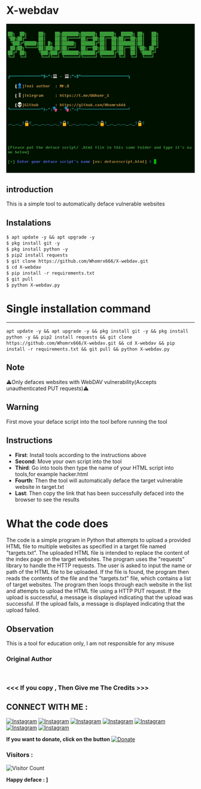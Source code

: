 # X-webdav
![X-webdav preview](X-webdav.jpg)

## introduction
This is a simple tool to automatically deface vulnerable websites

## Instalations
```
$ apt update -y && apt upgrade -y
$ pkg install git -y
$ pkg install python -y
$ pip2 install requests
$ git clone https://github.com/Whomrx666/X-webdav.git
$ cd X-webdav
$ pip install -r requirements.txt
$ git pull
$ python X-webdav.py
```
# Single installation command
_______________________________________

    apt update -y && apt upgrade -y && pkg install git -y && pkg install python -y && pip2 install requests && git clone https://github.com/Whomrx666/X-webdav.git && cd X-webdav && pip install -r requirements.txt && git pull && python X-webdav.py

## Note
⚠️Only defaces websites with WebDAV vulnerability(Accepts unauthenticated PUT requests)⚠️

## Warning
First move your deface script into the tool before running the tool

## Instructions
- **First**: Install tools according to the instructions above
- **Second**: Move your own script into the tool
- **Third**: Go into tools then type the name of your HTML script into tools,for example hacker.html
- **Fourth**: Then the tool will automatically deface the target vulnerable website in target.txt
- **Last**: Then copy the link that has been successfully defaced into the browser to see the results

# What the code does
The code is a simple program in Python that attempts to upload a provided HTML file to multiple websites as specified in a target file named "targets.txt". The uploaded HTML file is intended to replace the content of the index page on the target websites. The program uses the "requests" library to handle the HTTP requests. The user is asked to input the name or path of the HTML file to be uploaded. If the file is found, the program then reads the contents of the file and the "targets.txt" file, which contains a list of target websites. The program then loops through each website in the list and attempts to upload the HTML file using a HTTP PUT request. If the upload is successful, a message is displayed indicating that the upload was successful. If the upload fails, a message is displayed indicating that the upload failed.

## Observation
This is a tool for education only, I am not responsible for any misuse
### Original Author
<a href="https://github.com/Whomrx666"><img src="https://img.shields.io/badge/Original-Author-brightgreen.svg" alt=""/></a>

### <<< If you copy , Then Give me The Credits >>>

## CONNECT WITH ME :

[![Instagram](https://img.shields.io/badge/WEBSITE-VISIT-yellow?style=for-the-badge&logo=blogger)](https://whomrxhackers.blogspot.com/)
[![Instagram](https://img.shields.io/badge/TWITTER-FOLLOW-red?style=for-the-badge&logo=x)](https://twitter.com/whomrx666)
[![Instagram](https://img.shields.io/badge/YOUTUBE-SUBSCRIBE-red?style=for-the-badge&logo=youtube)](https://youtube.com/@whomrx666)
[![Instagram](https://img.shields.io/badge/FACEBOOK-LIKE-red?style=for-the-badge&logo=facebook)](https://facebook.com/https://www.facebook.com/whomrx.666)
[![Instagram](https://img.shields.io/badge/TELEGRAM-CONNECT-red?style=for-the-badge&logo=telegram)](https://t.me/Whomr_X)
[![Instagram](https://img.shields.io/badge/GMAIL-CONTACT-red?style=for-the-badge&logo=gmail)](mailto:whomrx666@gmail.com)
[![Instagram](https://img.shields.io/badge/TIKTOK-FOLLOW-red?style=for-the-badge&logo=tiktok)](https://www.tiktok.com/@whomr.x)

**If you want to donate, click on the button**
<a href="https://saweria.co/whomrx"><img title="Donate" src="https://img.shields.io/badge/Donate-X webdav-yellow?style=for-the-badge&logo=github"></a>

### Visitors :
![Visitor Count](https://profile-counter.glitch.me/Whomrx666/count.svg)

<b>Happy deface : ]<b>
